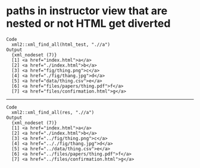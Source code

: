 # paths in instructor view that are nested or not HTML get diverted

    Code
      xml2::xml_find_all(html_test, ".//a")
    Output
      {xml_nodeset (7)}
      [1] <a href="index.html">a</a>
      [2] <a href="./index.html">b</a>
      [3] <a href="fig/thing.png">c</a>
      [4] <a href="./fig/thang.jpg">d</a>
      [5] <a href="data/thing.csv">e</a>
      [6] <a href="files/papers/thing.pdf">f</a>
      [7] <a href="files/confirmation.html">g</a>

---

    Code
      xml2::xml_find_all(res, ".//a")
    Output
      {xml_nodeset (7)}
      [1] <a href="index.html">a</a>
      [2] <a href="./index.html">b</a>
      [3] <a href="../fig/thing.png">c</a>
      [4] <a href=".././fig/thang.jpg">d</a>
      [5] <a href="../data/thing.csv">e</a>
      [6] <a href="../files/papers/thing.pdf">f</a>
      [7] <a href="../files/confirmation.html">g</a>

